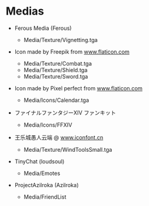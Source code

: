 # Medias
- Ferous Media (Ferous)
    - Media/Texture/Vignetting.tga

- Icon made by Freepik from www.flaticon.com
    - Media/Texture/Combat.tga
    - Media/Texture/Shield.tga
    - Media/Texture/Sword.tga

- Icon made by Pixel perfect from www.flaticon.com
    - Media/Icons/Calendar.tga

- ファイナルファンタジーXIV ファンキット
    - Media/Icons/FFXIV

- 王乐城愚人云端 @ www.iconfont.cn
    - Media/Texture/WindToolsSmall.tga

- TinyChat (loudsoul)
    - Media/Emotes

- ProjectAzilroka (Azilroka)
    - Media/FriendList